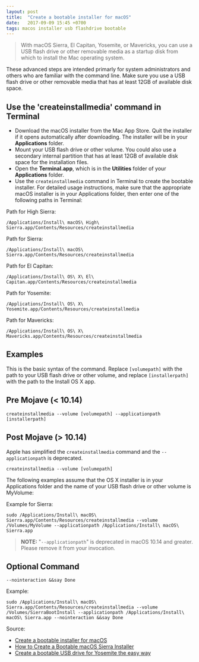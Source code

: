 ```yaml
---
layout: post
title:  "Create a bootable installer for macOS"
date:   2017-09-09 15:45 +0700
tags: macos installer usb flashdrive bootable
---
```

> With macOS Sierra, El Capitan, Yosemite, or Mavericks, you can use a USB flash drive or other removable media as a startup disk from which to install the Mac operating system.

These advanced steps are intended primarly for system administrators and others who are familiar with the command line. Make sure you use a USB flash drive or other removable media that has at least 12GB of available disk space.

## Use the 'createinstallmedia' command in Terminal

- Download the macOS installer from the Mac App Store. Quit the installer if it opens automatically after downloading. The installer will be in your **Applications** folder.
- Mount your USB flash drive or other volume. You could also use a secondary internal partition that has at least 12GB of available disk space for the installation files.
- Open the **Terminal.app**, which is in the **Utilities** folder of your **Applications** folder.
- Use the `createinstallmedia` command in Terminal to create the bootable installer. For detailed usage instructions, make sure that the appropriate macOS installer is in your Applications folder, then enter one of the following paths in Terminal:

Path for High Sierra:

```
/Applications/Install\ macOS\ High\ Sierra.app/Contents/Resources/createinstallmedia
```

Path for Sierra:

```
/Applications/Install\ macOS\ Sierra.app/Contents/Resources/createinstallmedia
```

Path for El Capitan:

```
/Applications/Install\ OS\ X\ El\ Capitan.app/Contents/Resources/createinstallmedia
```

Path for Yosemite:

```
/Applications/Install\ OS\ X\ Yosemite.app/Contents/Resources/createinstallmedia
```

Path for Mavericks:

```
/Applications/Install\ OS\ X\ Mavericks.app/Contents/Resources/createinstallmedia
```

## Examples

This is the basic syntax of the command. Replace `[volumepath]` with the path to your USB flash drive or other volume, and replace `[installerpath]` with the path to the Install OS X app.

## Pre Mojave (< 10.14)

```
createinstallmedia --volume [volumepath] --applicationpath [installerpath]
```

## Post Mojave (> 10.14)

Apple has simplified the `createinstallmedia` command and the `--applicationpath` is deprecated.

```
createinstallmedia --volume [volumepath]
```

The following examples assume that the OS X installer is in your Applications folder and the name of your USB flash drive or other volume is MyVolume:

Example for Sierra:

```
sudo /Applications/Install\ macOS\ Sierra.app/Contents/Resources/createinstallmedia --volume /Volumes/MyVolume --applicationpath /Applications/Install\ macOS\ Sierra.app
```

> **NOTE:** "`--applicationpath`" is deprecated in macOS 10.14 and greater. Please remove it from your invocation.

## Optional Command

```
--nointeraction &&say Done
```

Example:

```
sudo /Applications/Install\ macOS\ Sierra.app/Contents/Resources/createinstallmedia --volume /Volumes/SierraBootInstall --applicationpath /Applications/Install\ macOS\ Sierra.app --nointeraction &&say Done
```

Source:

- [Create a bootable installer for macOS](https://support.apple.com/en-us/HT201372)
- [How to Create a Bootable macOS Sierra Installer](http://osxdaily.com/2016/09/23/create-boot-macos-sierra-installer/)
- [Create a bootable USB drive for Yosemite the easy way](https://blog.viktorpetersson.com/2014/09/18/create-a-bootable-usb-drive-for-yosemite-the-easy.html)
